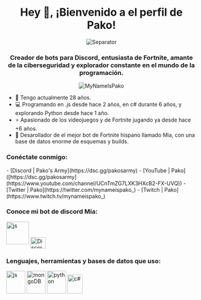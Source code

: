 <h1 align="center" style="border-bottom: none">Hey 👋, ¡Bienvenido a el perfil de Pako!</h1>
<p align="center"> <img src="https://media.discordapp.net/attachments/880106736181207072/1177059832294019132/257076709-25c73d00-10fb-4ec9-800a-2d2c08637fde_copia.png?ex=65712164&is=655eac64&hm=a1452dbe98d0db4a6af4527ac995a7e8acc01eda5b9b6248caeeb89848c3402d&=&format=webp&width=1025&height=11" alt="Separator" /></p>
<h3 align="center">Creador de bots para Discord, entusiasta de Fortnite, amante de la ciberseguridad y explorador constante en el mundo de la programación.</h3>

<p align="center"> <img src="https://komarev.com/ghpvc/?username=MyNameIsPako&label=Visitas%20al%20perfil&color=ff0067&style=flat-square" alt="MyNameIsPako" /></p>


 - 🌱 Tengo actualmente 28 años.
 - 💻 Programando en .js desde hace 2 años, en c# durante 6 años, y explorando Python desde hace 1 año.
 - ⭐ Apasionado de los videojuegos y de Fortnite jugando ya desde hace +6 años.
 - 🌸 Desarollador de el mejor bot de Fortnite hispano llamado Mia, con una base de datos enorme de esquemas y builds.

<h3 align="left">Conéctate conmigo:</h3>
<p style="text-align: left;">
 - [Discord | Pako's Army](https://dsc.gg/pakosarmy)
 - [YouTube | Pako]([https://dsc.gg/pakosarmy](https://www.youtube.com/channel/UCnTmZG7LXK3HXcB2-FX-UVQ))
 - [Twitter | Pako](https://twitter.com/mynameispako_)
 - [Twitch | Pako](https://www.twitch.tv/mynameispako_)
 </p>

<h3 style="text-align: left;">Conoce mi bot de discord Mia:</h3>
<p style="text-align: left;">
  <a href="https://dsc.gg/miabot" target="_blank" rel="noreferrer"><img src="https://media.discordapp.net/attachments/880106736181207072/1177068630630994050/PNG_MIA_V13.png?ex=65712996&is=655eb496&hm=22a946f5466c78bbf06981356b21b80bac269785466970b53ab63bdeb411fcc3&=&format=webp" alt="js" width="60" height="60"/></a>
  <a href="https://dsc.gg/pakosarmy" target="blank"><img align="center" src="https://www.logo.wine/a/logo/Discord_(software)/Discord_(software)-Logo-Color-Logo.wine.svg" alt="Discord" height="30" width="40" /></a>
</p>

<h3 style="text-align: left;">Lenguajes, herramientas y bases de datos que uso:</h3>
<p style="text-align: left;">
  <a href="https://dsc.gg/pakosarmy" target="_blank" rel="noreferrer"><img src="https://www.logo.wine/a/logo/Node.js/Node.js-Logo.wine.svg" alt="js" width="50" height="60"/></a>
  <a href="https://dsc.gg/pakosarmy" target="_blank" rel="noreferrer"><img src="https://www.logo.wine/a/logo/MongoDB/MongoDB-Logo.wine.svg" alt="mongoDB" width="50" height="60"/></a>
  <a href="https://dsc.gg/pakosarmy" target="_blank" rel="noreferrer"><img src="https://www.logo.wine/a/logo/Python_(programming_language)/Python_(programming_language)-Logo.wine.svg" alt="python" width="50" height="60"/></a>
  <a href="https://dsc.gg/pakosarmy" target="_blank" rel="noreferrer"><img src="https://www.svgrepo.com/show/452184/csharp.svg" alt="c#" width="40" height="50"/></a>
</p>

